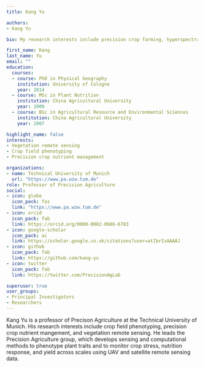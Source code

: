 ```yaml
---
title: Kang Yu

authors:
- Kang Yu

bio: My research interests include precision crop farming, hyperspectral remote sensing, and AI in agriculture.

first_name: Kang
last_name: Yu
email: ""
education:
  courses:
  - course: PhD in Physical Geography
    institution: University of Cologne
    year: 2014
  - course: MSc in Plant Nutrition
    institution: China Agricultural University
    year: 2009
  - course: BSc in Agricultural Resource and Environmental Sciences
    institution: China Agricultural University
    year: 2007

highlight_name: false
interests:
- Vegetation remote sensing
- Crop field phenotyping
- Precision crop nutrient management

organizations:
- name: Technical University of Munich
  url: "https://www.pa.wzw.tum.de"
role: Professor of Precision Agriculture
social:
- icon: globe
  icon_pack: fas
  link: "https://www.pa.wzw.tum.de"
- icon: orcid
  icon_pack: fab
  link: https://orcid.org/0000-0002-0686-6783
- icon: google-scholar
  icon_pack: ai
  link: https://scholar.google.co.uk/citations?user=atIbrIsAAAAJ
- icon: github
  icon_pack: fab
  link: https://github.com/kang-yu
- icon: twitter
  icon_pack: fab
  link: https://twitter.com/PrecisionAgLab

superuser: true
user_groups:
- Principal Investigators
- Researchers
---
```


Kang Yu is a professor of Precison Agriculture at the Technical University of Munich. His research interests include crop field phenotyping, precision crop nutrient mangement, and vegetation remote sensing. He leads the Precision Agriculture group, which develops sensing and computational methods to phenotype plant traits and to monitor crop stress, nutrition response, and yield across scales using UAV and satellite remote sensing data.
